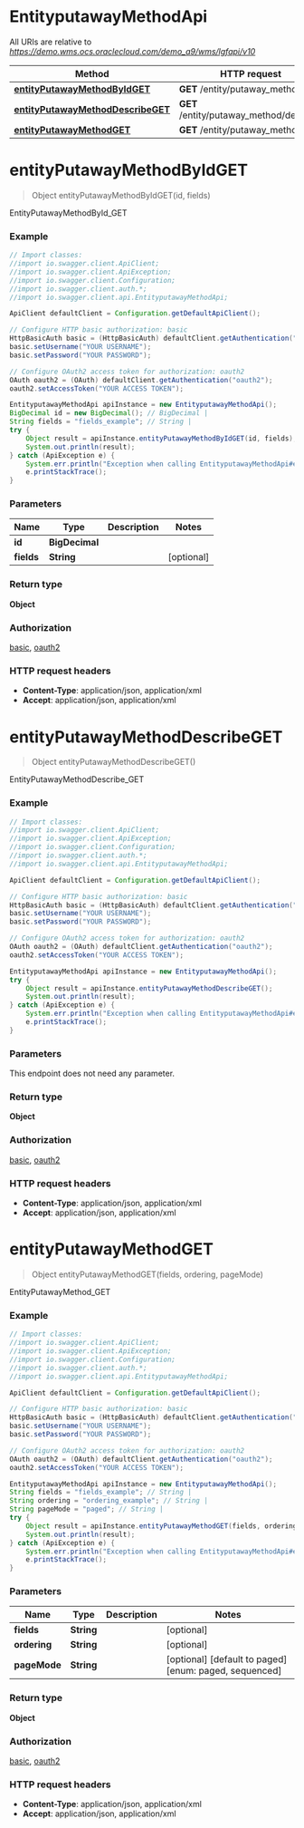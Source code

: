 # EntityputawayMethodApi

All URIs are relative to *https://demo.wms.ocs.oraclecloud.com/demo_a9/wms/lgfapi/v10*

Method | HTTP request | Description
------------- | ------------- | -------------
[**entityPutawayMethodByIdGET**](EntityputawayMethodApi.md#entityPutawayMethodByIdGET) | **GET** /entity/putaway_method/{id} | EntityPutawayMethodById_GET
[**entityPutawayMethodDescribeGET**](EntityputawayMethodApi.md#entityPutawayMethodDescribeGET) | **GET** /entity/putaway_method/describe | EntityPutawayMethodDescribe_GET
[**entityPutawayMethodGET**](EntityputawayMethodApi.md#entityPutawayMethodGET) | **GET** /entity/putaway_method | EntityPutawayMethod_GET


<a name="entityPutawayMethodByIdGET"></a>
# **entityPutawayMethodByIdGET**
> Object entityPutawayMethodByIdGET(id, fields)

EntityPutawayMethodById_GET



### Example
```java
// Import classes:
//import io.swagger.client.ApiClient;
//import io.swagger.client.ApiException;
//import io.swagger.client.Configuration;
//import io.swagger.client.auth.*;
//import io.swagger.client.api.EntityputawayMethodApi;

ApiClient defaultClient = Configuration.getDefaultApiClient();

// Configure HTTP basic authorization: basic
HttpBasicAuth basic = (HttpBasicAuth) defaultClient.getAuthentication("basic");
basic.setUsername("YOUR USERNAME");
basic.setPassword("YOUR PASSWORD");

// Configure OAuth2 access token for authorization: oauth2
OAuth oauth2 = (OAuth) defaultClient.getAuthentication("oauth2");
oauth2.setAccessToken("YOUR ACCESS TOKEN");

EntityputawayMethodApi apiInstance = new EntityputawayMethodApi();
BigDecimal id = new BigDecimal(); // BigDecimal | 
String fields = "fields_example"; // String | 
try {
    Object result = apiInstance.entityPutawayMethodByIdGET(id, fields);
    System.out.println(result);
} catch (ApiException e) {
    System.err.println("Exception when calling EntityputawayMethodApi#entityPutawayMethodByIdGET");
    e.printStackTrace();
}
```

### Parameters

Name | Type | Description  | Notes
------------- | ------------- | ------------- | -------------
 **id** | **BigDecimal**|  |
 **fields** | **String**|  | [optional]

### Return type

**Object**

### Authorization

[basic](../README.md#basic), [oauth2](../README.md#oauth2)

### HTTP request headers

 - **Content-Type**: application/json, application/xml
 - **Accept**: application/json, application/xml

<a name="entityPutawayMethodDescribeGET"></a>
# **entityPutawayMethodDescribeGET**
> Object entityPutawayMethodDescribeGET()

EntityPutawayMethodDescribe_GET



### Example
```java
// Import classes:
//import io.swagger.client.ApiClient;
//import io.swagger.client.ApiException;
//import io.swagger.client.Configuration;
//import io.swagger.client.auth.*;
//import io.swagger.client.api.EntityputawayMethodApi;

ApiClient defaultClient = Configuration.getDefaultApiClient();

// Configure HTTP basic authorization: basic
HttpBasicAuth basic = (HttpBasicAuth) defaultClient.getAuthentication("basic");
basic.setUsername("YOUR USERNAME");
basic.setPassword("YOUR PASSWORD");

// Configure OAuth2 access token for authorization: oauth2
OAuth oauth2 = (OAuth) defaultClient.getAuthentication("oauth2");
oauth2.setAccessToken("YOUR ACCESS TOKEN");

EntityputawayMethodApi apiInstance = new EntityputawayMethodApi();
try {
    Object result = apiInstance.entityPutawayMethodDescribeGET();
    System.out.println(result);
} catch (ApiException e) {
    System.err.println("Exception when calling EntityputawayMethodApi#entityPutawayMethodDescribeGET");
    e.printStackTrace();
}
```

### Parameters
This endpoint does not need any parameter.

### Return type

**Object**

### Authorization

[basic](../README.md#basic), [oauth2](../README.md#oauth2)

### HTTP request headers

 - **Content-Type**: application/json, application/xml
 - **Accept**: application/json, application/xml

<a name="entityPutawayMethodGET"></a>
# **entityPutawayMethodGET**
> Object entityPutawayMethodGET(fields, ordering, pageMode)

EntityPutawayMethod_GET



### Example
```java
// Import classes:
//import io.swagger.client.ApiClient;
//import io.swagger.client.ApiException;
//import io.swagger.client.Configuration;
//import io.swagger.client.auth.*;
//import io.swagger.client.api.EntityputawayMethodApi;

ApiClient defaultClient = Configuration.getDefaultApiClient();

// Configure HTTP basic authorization: basic
HttpBasicAuth basic = (HttpBasicAuth) defaultClient.getAuthentication("basic");
basic.setUsername("YOUR USERNAME");
basic.setPassword("YOUR PASSWORD");

// Configure OAuth2 access token for authorization: oauth2
OAuth oauth2 = (OAuth) defaultClient.getAuthentication("oauth2");
oauth2.setAccessToken("YOUR ACCESS TOKEN");

EntityputawayMethodApi apiInstance = new EntityputawayMethodApi();
String fields = "fields_example"; // String | 
String ordering = "ordering_example"; // String | 
String pageMode = "paged"; // String | 
try {
    Object result = apiInstance.entityPutawayMethodGET(fields, ordering, pageMode);
    System.out.println(result);
} catch (ApiException e) {
    System.err.println("Exception when calling EntityputawayMethodApi#entityPutawayMethodGET");
    e.printStackTrace();
}
```

### Parameters

Name | Type | Description  | Notes
------------- | ------------- | ------------- | -------------
 **fields** | **String**|  | [optional]
 **ordering** | **String**|  | [optional]
 **pageMode** | **String**|  | [optional] [default to paged] [enum: paged, sequenced]

### Return type

**Object**

### Authorization

[basic](../README.md#basic), [oauth2](../README.md#oauth2)

### HTTP request headers

 - **Content-Type**: application/json, application/xml
 - **Accept**: application/json, application/xml

